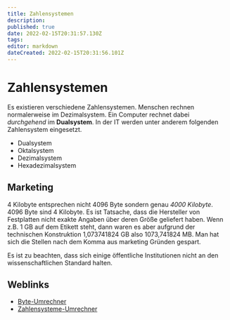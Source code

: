```yaml
---
title: Zahlensystemen
description: 
published: true
date: 2022-02-15T20:31:57.130Z
tags: 
editor: markdown
dateCreated: 2022-02-15T20:31:56.101Z
---
```


# Zahlensystemen

Es existieren verschiedene Zahlensystemen. Menschen rechnen
normalerweise im Dezimalsystem. Ein Computer rechnet dabei *durchgehend*
im **Dualsystem**. In der IT werden unter anderem folgenden Zahlensystem
eingesetzt.

-   Dualsystem
-   Oktalsystem
-   Dezimalsystem
-   Hexadezimalsystem

## Marketing

4 Kilobyte entsprechen nicht 4096 Byte sondern genau *4000 Kilobyte*.
4096 Byte sind 4 Kilobyte. Es ist Tatsache, dass die Hersteller von
Festplatten nicht exakte Angaben über deren Größe geliefert haben. Wenn
z.B. 1 GB auf dem Etikett steht, dann waren es aber aufgrund der
technischen Konstruktion 1,073741824 GB also 1073,741824 MB. Man hat
sich die Stellen nach dem Komma aus marketing Gründen gespart.

Es ist zu beachten, dass sich einige öffentliche Institutionen nicht an
den wissenschaftlichen Standard halten.

## Weblinks

-   [Byte-Umrechner](http://www.fischerclan.de/byte_umrechner.html)
-   [Zahlensysteme-Umrechner](http://www.arndt-bruenner.de/mathe/scripts/Zahlensysteme.htm)